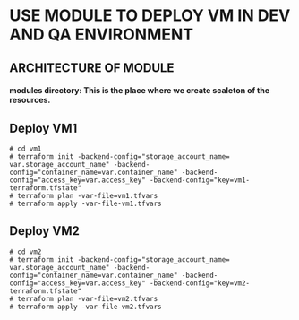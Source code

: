 # USE MODULE TO DEPLOY VM IN DEV AND QA ENVIRONMENT
## ARCHITECTURE OF MODULE

#### modules directory: This is the place where we create scaleton of the resources.


## Deploy VM1 
``` 
# cd vm1
# terraform init -backend-config="storage_account_name= var.storage_account_name" -backend-config="container_name=var.container_name" -backend-config="access_key=var.access_key" -backend-config="key=vm1-terraform.tfstate"
# terraform plan -var-file=vm1.tfvars
# terraform apply -var-file-vm1.tfvars
```
## Deploy VM2
``` 
# cd vm2
# terraform init -backend-config="storage_account_name= var.storage_account_name" -backend-config="container_name=var.container_name" -backend-config="access_key=var.access_key" -backend-config="key=vm2-terraform.tfstate"
# terraform plan -var-file=vm2.tfvars
# terraform apply -var-file-vm2.tfvars
```

